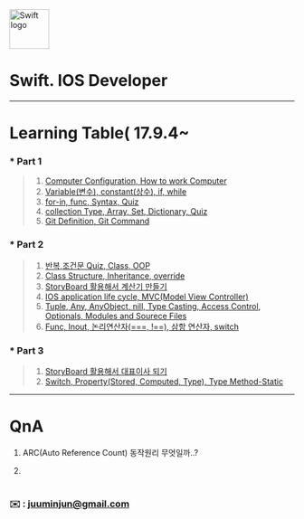 
<img src="https://swift.org/assets/images/swift.svg" alt="Swift logo" height="70" >


# Swift. IOS Developer 


--- 




# Learning Table( 17.9.4~

### *  **Part 1**

> 1. [Computer Configuration, How to work Computer](/study/1_17.9.4.md)
> 2. [Variable(변수), constant(상수), if, while](/study/2_17.9.5.md)
> 3. [for-in, func, Syntax, Quiz](/study/3_17.9.6.md)
> 4. [collection Type, Array, Set, Dictionary, Quiz](/study/4_17.9.7.md)
> 5. [Git Definition, Git Command](/study/5_17.9.8_git.md)

### *  **Part 2**

> 1. [반복,조건문 Quiz, Class, OOP](/study/6_17.9.11.md)
> 2. [Class Structure, Inheritance, override](/study/7_17.9.13.md)
> 3. [StoryBoard 활용해서 계산기 만들기](/study/8_17.9.14.md)
> 4. [IOS application life cycle, MVC(Model View Controller)](/study/9_17.9.15.md)
> 5. [Tuple, Any, AnyObject, nill, Type Casting, Access Control, Optionals, Modules and Sourece Files](/study/10_17.9.16.md)
> 6. [Func, Inout, 논리연산자(===, !==), 삼항 연산자, switch](/study/11_17.9.16.md)


### *  **Part 3**

> 1. [StoryBoard 활용해서 대표이사 되기](/study/12_17.9.18.md)
> 2. [Switch, Property(Stored, Computed, Type), Type Method-Static](/study/12_17.9.17)








---


# QnA


1. ARC(Auto Reference Count) 동작원리 무엇일까..?

2. 
 







#
#



### **:envelope:**  : <juuminjun@gmail.com>

